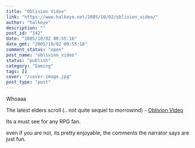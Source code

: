 ```yaml
---
title: "Oblivion Video"
link: "https://www.halkeye.net/2005/10/02/oblivion_video/"
author: "halkeye"
description: ""
post_id: "142"
date: "2005/10/02 00:55:16"
date_gmt: "2005/10/02 00:55:16"
comment_status: "open"
post_name: "oblivion_video"
status: "publish"
category: "Gaming"
tags: []
cover: "/cover-image.jpg"
post_type: "post"
---
```


Whoaaa

The latest elders scroll (.. not quite sequel to morrowind) - [Oblivion Video](http://files.filefront.com/Oblivion20minGameplayavi/;4201955;;/fileinfo.html)

Its a must see for any RPG fan.

even if you are not, its pretty enjoyable, the comments the narrator says are just fun.